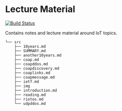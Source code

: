 # Lecture Material

[![Build Status](https://travis-ci.org/jaimejim/lecture.svg?branch=master)](https://travis-ci.org/jaimejim/lecture)

Contains notes and lecture material around IoT topics.

```
└── src
    ├── 10years.md
    ├── SUMMARY.md
    ├── another10years.md
    ├── coap.md
    ├── coapddos.md
    ├── coapdiscovery.md
    ├── coaplinks.md
    ├── coapmessage.md
    ├── ietf.md
    ├── img
    ├── introduction.md
    ├── reading.md
    ├── riotos.md
    └── udpddos.md
```

